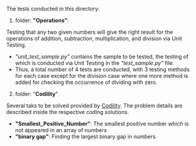 The tests conducted in this directory:

1) folder: **"Operations"**: 

Testing that any two given numbers will give the right result for the operations of addition, subtraction, multiplication, and division via Unit Testing.
* _"unit_test_sample.py"_ contains the sample to be tested, the testing of which is conducted via Unit Testing in the _"test_sample.py"_ file.
* Thus, a total number of 4 tests are conducted, with 3 testing methods for each case except for the division case where one more method is added for checking the occurrence of dividing with zero.

2) folder: "**Codility**"

Several taks to be solved provided by [Codility](https://app.codility.com/programmers/). The problem details are described inside the respective coding solutions.

* **"Smallest_Positive_Number"**:  The smallest positive number which is not appeared in an array of numbers
* **"binary gap"**: Finding the largest binary gap in numbers 